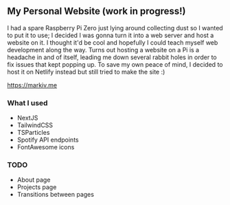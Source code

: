 ## My Personal Website (work in progress!)

I had a spare Raspberry Pi Zero just lying around collecting dust so I wanted to put it to use; I decided I was gonna turn it into a web server and host a website on it. I thought it'd be cool and hopefully I could teach myself web development along the way. Turns out hosting a website on a Pi is a headache in and of itself, leading me down several rabbit holes in order to fix issues that kept popping up. To save my own peace of mind, I decided to host it on Netlify instead but still tried to make the site :)

https://markiv.me

### What I used
- NextJS 
- TailwindCSS
- TSParticles
- Spotify API endpoints
- FontAwesome icons

### TODO
- About page
- Projects page
- Transitions between pages
